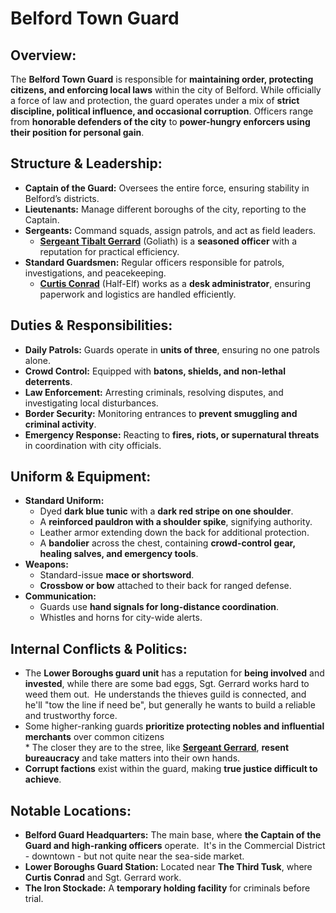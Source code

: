 # Belford Town Guard

## **Overview:**

The **Belford Town Guard** is responsible for **maintaining order, protecting citizens, and enforcing local laws** within the city of Belford. While officially a force of law and protection, the guard operates under a mix of **strict discipline, political influence, and occasional corruption**. Officers range from **honorable defenders of the city** to **power-hungry enforcers using their position for personal gain**.

## **Structure & Leadership:**

- **Captain of the Guard:** Oversees the entire force, ensuring stability in Belford’s districts.
- **Lieutenants:** Manage different boroughs of the city, reporting to the Captain.
- **Sergeants:** Command squads, assign patrols, and act as field leaders.
  - **[Sergeant Tibalt Gerrard](../npcs/TibaltGerrard.md)** (Goliath) is a **seasoned officer** with a reputation for practical efficiency.
- **Standard Guardsmen:** Regular officers responsible for patrols, investigations, and peacekeeping.
  - **[Curtis Conrad](../npcs/CurtisConrad.md)** (Half-Elf) works as a **desk administrator**, ensuring paperwork and logistics are handled efficiently.

## **Duties & Responsibilities:**

- **Daily Patrols:** Guards operate in **units of three**, ensuring no one patrols alone.
- **Crowd Control:** Equipped with **batons, shields, and non-lethal deterrents**.
- **Law Enforcement:** Arresting criminals, resolving disputes, and investigating local disturbances.
- **Border Security:** Monitoring entrances to **prevent smuggling and criminal activity**.
- **Emergency Response:** Reacting to **fires, riots, or supernatural threats** in coordination with city officials.

## **Uniform & Equipment:**

- **Standard Uniform:**
  - Dyed **dark blue tunic** with a **dark red stripe on one shoulder**.
  - A **reinforced pauldron with a shoulder spike**, signifying authority.
  - Leather armor extending down the back for additional protection.
  - A **bandolier** across the chest, containing **crowd-control gear, healing salves, and emergency tools**.
- **Weapons:**
  - Standard-issue **mace or shortsword**.
  - **Crossbow or bow** attached to their back for ranged defense.
- **Communication:**
  - Guards use **hand signals for long-distance coordination**.
  - Whistles and horns for city-wide alerts.

## **Internal Conflicts & Politics:**

- The **Lower Boroughs guard unit** has a reputation for **being involved** and **invested**, while there are some bad eggs, Sgt. Gerrard works hard to weed them out.  He understands the thieves guild is connected, and he'll "tow the line if need be", but generally he wants to build a reliable and trustworthy force. &#x20;
- Some higher-ranking guards **prioritize protecting nobles and influential merchants** over common citizens\
  \* The closer they are to the stree, like **[Sergeant Gerrard](../npcs/TibaltGerrard.md)**, **resent bureaucracy** and take matters into their own hands.
- **Corrupt factions** exist within the guard, making **true justice difficult to achieve**.

## **Notable Locations:**

- **Belford Guard Headquarters:** The main base, where **the Captain of the Guard and high-ranking officers** operate.  It's in the Commercial District - downtown - but not quite near the sea-side market.  
- **Lower Boroughs Guard Station:** Located near **The Third Tusk**, where **Curtis Conrad**  and Sgt. Gerrard work.
- **The Iron Stockade:** A **temporary holding facility** for criminals before trial.

